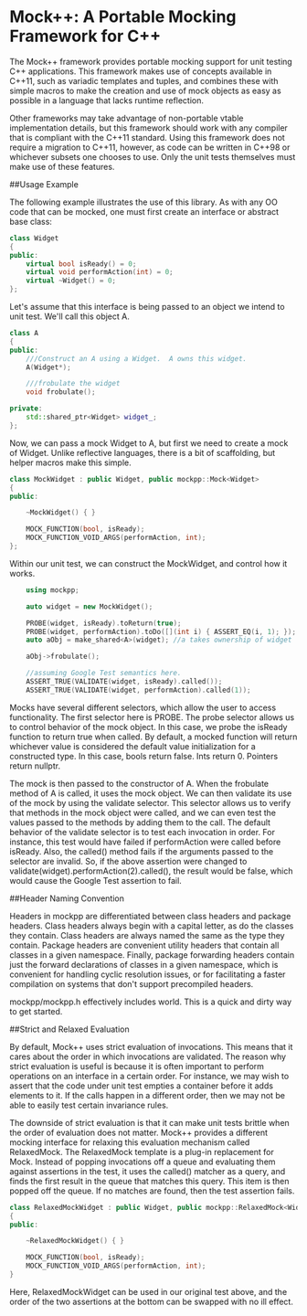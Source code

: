 Mock++: A Portable Mocking Framework for C++
============================================

The Mock++ framework provides portable mocking support for unit testing C++
applications.  This framework makes use of concepts available in C++11, such as
variadic templates and tuples, and combines these with simple macros to make the
creation and use of mock objects as easy as possible in a language that lacks
runtime reflection.

Other frameworks may take advantage of non-portable vtable implementation
details, but this framework should work with any compiler that is compliant with
the C++11 standard.  Using this framework does not require a migration to C++11,
however, as code can be written in C++98 or whichever subsets one chooses to
use. Only the unit tests themselves must make use of these features.

##Usage Example

The following example illustrates the use of this library.  As with any OO code
that can be mocked, one must first create an interface or abstract base class:

```c++
class Widget
{
public:
    virtual bool isReady() = 0;
    virtual void performAction(int) = 0;
    virtual ~Widget() = 0;
};
```

Let's assume that this interface is being passed to an object we intend to unit
test.  We'll call this object A.

```c++
class A
{
public:
    ///Construct an A using a Widget.  A owns this widget.
    A(Widget*);

    ///frobulate the widget
    void frobulate();

private:
    std::shared_ptr<Widget> widget_;
};
```

Now, we can pass a mock Widget to A, but first we need to create a mock of
Widget.  Unlike reflective languages, there is a bit of scaffolding, but helper
macros make this simple.

```c++
class MockWidget : public Widget, public mockpp::Mock<Widget>
{
public:

    ~MockWidget() { }

    MOCK_FUNCTION(bool, isReady);
    MOCK_FUNCTION_VOID_ARGS(performAction, int);
};
```

Within our unit test, we can construct the MockWidget, and control how it works.

```c++
    using mockpp;

    auto widget = new MockWidget();

    PROBE(widget, isReady).toReturn(true);
    PROBE(widget, performAction).toDo([](int i) { ASSERT_EQ(i, 1); });
    auto aObj = make_shared<A>(widget); //a takes ownership of widget

    aObj->frobulate();

    //assuming Google Test semantics here.
    ASSERT_TRUE(VALIDATE(widget, isReady).called());
    ASSERT_TRUE(VALIDATE(widget, performAction).called(1));
```

Mocks have several different selectors, which allow the user to access
functionality.  The first selector here is PROBE.  The probe selector allows us
to control behavior of the mock object.  In this case, we probe the isReady
function to return true when called. By default, a mocked function will return
whichever value is considered the default value initialization for a constructed
type.  In this case, bools return false.  Ints return 0.  Pointers return
nullptr.

The mock is then passed to the constructor of A.  When the frobulate method of A
is called, it uses the mock object.  We can then validate its use of the mock by
using the validate selector.  This selector allows us to verify that methods in
the mock object were called, and we can even test the values passed to the
methods by adding them to the call.  The default behavior of the validate
selector is to test each invocation in order.  For instance, this test would
have failed if performAction were called before isReady.  Also, the called()
method fails if the arguments passed to the selector are invalid.  So, if the
above assertion were changed to validate(widget).performAction(2).called(), the
result would be false, which would cause the Google Test assertion to fail.

##Header Naming Convention

Headers in mockpp are differentiated between class headers and package headers.
Class headers always begin with a capital letter, as do the classes they
contain.  Class headers are always named the same as the type they contain.
Package headers are convenient utility headers that contain all classes in a
given namespace.  Finally, package forwarding headers contain just the forward
declarations of classes in a given namespace, which is convenient for handling
cyclic resolution issues, or for facilitating a faster compilation on systems
that don't support precompiled headers.

mockpp/mockpp.h effectively includes world.  This is a quick and dirty way to
get started.

##Strict and Relaxed Evaluation

By default, Mock++ uses strict evaluation of invocations.  This means that it
cares about the order in which invocations are validated.  The reason why strict
evaluation is useful is because it is often important to perform operations on
an interface in a certain order.  For instance, we may wish to assert that the
code under unit test empties a container before it adds elements to it.  If the
calls happen in a different order, then we may not be able to easily test
certain invariance rules.

The downside of strict evaluation is that it can make unit tests brittle when
the order of evaluation does not matter.  Mock++ provides a different mocking
interface for relaxing this evaluation mechanism called RelaxedMock.  The
RelaxedMock template is a plug-in replacement for Mock.  Instead of popping
invocations off a queue and evaluating them against assertions in the test, it
uses the called() matcher as a query, and finds the first result in the queue
that matches this query.  This item is then popped off the queue.  If no matches
are found, then the test assertion fails.

```c++
class RelaxedMockWidget : public Widget, public mockpp::RelaxedMock<Widget>
{
public:

    ~RelaxedMockWidget() { }

    MOCK_FUNCTION(bool, isReady);
    MOCK_FUNCTION_VOID_ARGS(performAction, int);
}
```

Here, RelaxedMockWidget can be used in our original test above, and the order of
the two assertions at the bottom can be swapped with no ill effect.
